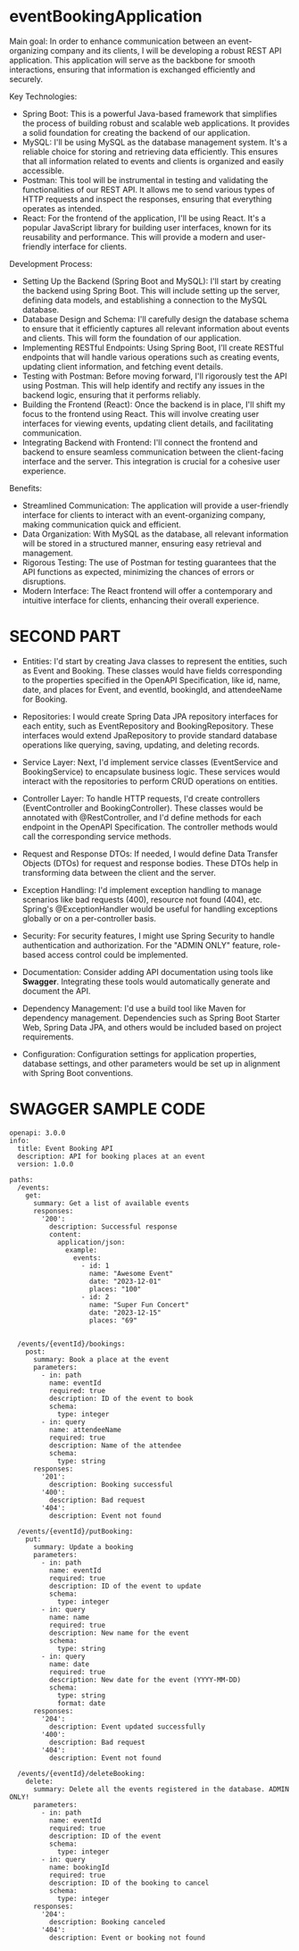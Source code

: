 # eventBookingApplication
Main goal:
In order to enhance communication between an event-organizing company and its clients, I will be developing a robust REST API application. This application will serve as the backbone for smooth interactions, ensuring that information is exchanged efficiently and securely.

Key Technologies:
- Spring Boot: This is a powerful Java-based framework that simplifies the process of building robust and scalable web applications. It provides a solid foundation for creating the backend of our application.
- MySQL: I'll be using MySQL as the database management system. It's a reliable choice for storing and retrieving data efficiently. This ensures that all information related to events and clients is organized and easily accessible.
- Postman: This tool will be instrumental in testing and validating the functionalities of our REST API. It allows me to send various types of HTTP requests and inspect the responses, ensuring that everything operates as intended.
- React: For the frontend of the application, I'll be using React. It's a popular JavaScript library for building user interfaces, known for its reusability and performance. This will provide a modern and user-friendly interface for clients.

Development Process:
- Setting Up the Backend (Spring Boot and MySQL): I'll start by creating the backend using Spring Boot. This will include setting up the server, defining data models, and establishing a connection to the MySQL database.
- Database Design and Schema: I'll carefully design the database schema to ensure that it efficiently captures all relevant information about events and clients. This will form the foundation of our application.
- Implementing RESTful Endpoints: Using Spring Boot, I'll create RESTful endpoints that will handle various operations such as creating events, updating client information, and fetching event details.
- Testing with Postman: Before moving forward, I'll rigorously test the API using Postman. This will help identify and rectify any issues in the backend logic, ensuring that it performs reliably.
- Building the Frontend (React): Once the backend is in place, I'll shift my focus to the frontend using React. This will involve creating user interfaces for viewing events, updating client details, and facilitating communication.
- Integrating Backend with Frontend: I'll connect the frontend and backend to ensure seamless communication between the client-facing interface and the server. This integration is crucial for a cohesive user experience.

Benefits:
- Streamlined Communication: The application will provide a user-friendly interface for clients to interact with an event-organizing company, making communication quick and efficient.
- Data Organization: With MySQL as the database, all relevant information will be stored in a structured manner, ensuring easy retrieval and management.
- Rigorous Testing: The use of Postman for testing guarantees that the API functions as expected, minimizing the chances of errors or disruptions.
- Modern Interface: The React frontend will offer a contemporary and intuitive interface for clients, enhancing their overall experience.

# SECOND PART
- Entities:
I'd start by creating Java classes to represent the entities, such as Event and Booking. These classes would have fields corresponding to the properties specified in the OpenAPI Specification, like id, name, date, and places for Event, and eventId, bookingId, and attendeeName for Booking.

- Repositories:
I would create Spring Data JPA repository interfaces for each entity, such as EventRepository and BookingRepository. These interfaces would extend JpaRepository to provide standard database operations like querying, saving, updating, and deleting records.

- Service Layer:
Next, I'd implement service classes (EventService and BookingService) to encapsulate business logic. These services would interact with the repositories to perform CRUD operations on entities.

- Controller Layer:
To handle HTTP requests, I'd create controllers (EventController and BookingController). These classes would be annotated with @RestController, and I'd define methods for each endpoint in the OpenAPI Specification. The controller methods would call the corresponding service methods.

- Request and Response DTOs:
If needed, I would define Data Transfer Objects (DTOs) for request and response bodies. These DTOs help in transforming data between the client and the server.

- Exception Handling:
I'd implement exception handling to manage scenarios like bad requests (400), resource not found (404), etc. Spring's @ExceptionHandler would be useful for handling exceptions globally or on a per-controller basis.

- Security:
For security features, I might use Spring Security to handle authentication and authorization. For the "ADMIN ONLY" feature, role-based access control could be implemented.

- Documentation:
Consider adding API documentation using tools like **Swagger**. Integrating these tools would automatically generate and document the API.

- Dependency Management:
I'd use a build tool like Maven for dependency management. Dependencies such as Spring Boot Starter Web, Spring Data JPA, and others would be included based on project requirements.

- Configuration:
Configuration settings for application properties, database settings, and other parameters would be set up in alignment with Spring Boot conventions.

# **SWAGGER SAMPLE CODE**
```
openapi: 3.0.0
info:
  title: Event Booking API
  description: API for booking places at an event
  version: 1.0.0

paths:
  /events:
    get:
      summary: Get a list of available events
      responses:
        '200':
          description: Successful response
          content:
            application/json:
              example:
                events:
                  - id: 1
                    name: "Awesome Event"
                    date: "2023-12-01"
                    places: "100"
                  - id: 2
                    name: "Super Fun Concert"
                    date: "2023-12-15"
                    places: "69"
            

  /events/{eventId}/bookings:
    post:
      summary: Book a place at the event
      parameters:
        - in: path
          name: eventId
          required: true
          description: ID of the event to book
          schema:
            type: integer
        - in: query
          name: attendeeName
          required: true
          description: Name of the attendee
          schema:
            type: string
      responses:
        '201':
          description: Booking successful
        '400':
          description: Bad request
        '404':
          description: Event not found
          
  /events/{eventId}/putBooking:
    put:
      summary: Update a booking
      parameters:
        - in: path
          name: eventId
          required: true
          description: ID of the event to update
          schema:
            type: integer
        - in: query
          name: name
          required: true
          description: New name for the event
          schema:
            type: string
        - in: query
          name: date
          required: true
          description: New date for the event (YYYY-MM-DD)
          schema:
            type: string
            format: date
      responses:
        '204':
          description: Event updated successfully
        '400':
          description: Bad request
        '404':
          description: Event not found

  /events/{eventId}/deleteBooking:
    delete:
      summary: Delete all the events registered in the database. ADMIN ONLY!
      parameters:
        - in: path
          name: eventId
          required: true
          description: ID of the event
          schema:
            type: integer
        - in: query
          name: bookingId
          required: true
          description: ID of the booking to cancel
          schema:
            type: integer
      responses:
        '204':
          description: Booking canceled
        '404':
          description: Event or booking not found
```
